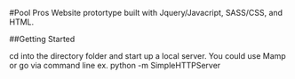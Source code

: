 #Pool Pros
Website protortype built with Jquery/Javacript, SASS/CSS, and HTML. 

##Getting Started

cd into the directory folder and start up a local server. You could use Mamp or go via command line ex. python -m SimpleHTTPServer 

